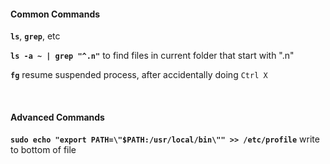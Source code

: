 #### Common Commands  
  
**`ls`**, **`grep`**, etc  
  
**`ls -a ~ | grep "^.n"`** to find files in current folder that start with ".n"  
  
**`fg`** resume suspended process, after accidentally doing `Ctrl X`  
  
​  
#### Advanced Commands  
  
**`sudo echo "export PATH=\"$PATH:/usr/local/bin\"" >> /etc/profile`** write to bottom of file  
  
  
